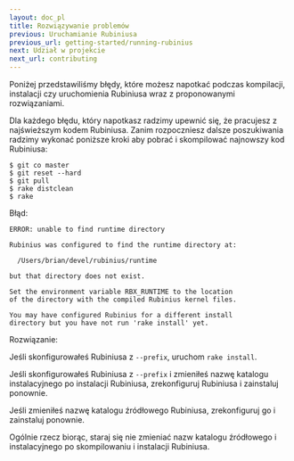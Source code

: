 ```yaml
---
layout: doc_pl
title: Rozwiązywanie problemów
previous: Uruchamianie Rubiniusa
previous_url: getting-started/running-rubinius
next: Udział w projekcie
next_url: contributing
---
```


Poniżej przedstawiliśmy błędy, które możesz napotkać podczas
kompilacji, instalacji czy uruchomienia Rubiniusa wraz z proponowanymi
rozwiązaniami.

Dla każdego błędu, który napotkasz radzimy upewnić się, że pracujesz z
najświeższym kodem Rubiniusa. Zanim rozpoczniesz dalsze poszukiwania
radzimy wykonać poniższe kroki aby pobrać i skompilować najnowszy kod Rubiniusa:

    $ git co master
    $ git reset --hard
    $ git pull
    $ rake distclean
    $ rake


Błąd:

    ERROR: unable to find runtime directory

    Rubinius was configured to find the runtime directory at:

      /Users/brian/devel/rubinius/runtime

    but that directory does not exist.

    Set the environment variable RBX_RUNTIME to the location
    of the directory with the compiled Rubinius kernel files.

    You may have configured Rubinius for a different install
    directory but you have not run 'rake install' yet.

Rozwiązanie:

  Jeśli skonfigurowałeś Rubiniusa z `--prefix`, uruchom `rake install`.

  Jeśli skonfigurowałeś Rubiniusa z `--prefix` i zmieniłeś nazwę
  katalogu instalacyjnego po instalacji Rubiniusa, zrekonfiguruj
  Rubiniusa i zainstaluj ponownie.

  Jeśli zmieniłeś nazwę katalogu źródłowego Rubiniusa, zrekonfiguruj
  go i zainstaluj ponownie.

  Ogólnie rzecz biorąc, staraj się nie zmieniać nazw katalogu
  źródłowego i instalacyjnego po skompilowaniu i instalacji Rubiniusa.
